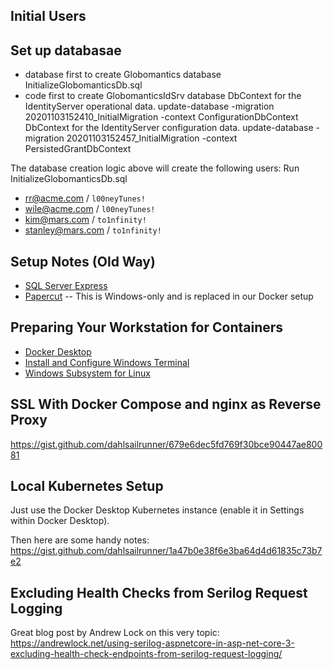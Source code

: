 ## Initial Users

## Set up databasae
* database first to create Globomantics database
InitializeGlobomanticsDb.sql
* code first to create GlobomanticsIdSrv database
DbContext for the IdentityServer operational data.
update-database -migration 20201103152410_InitialMigration -context ConfigurationDbContext
 DbContext for the IdentityServer configuration data.
update-database -migration 20201103152457_InitialMigration -context PersistedGrantDbContext

The database creation logic above will create the following users: Run InitializeGlobomanticsDb.sql
* rr@acme.com / `l00neyTunes!`
* wile@acme.com / `l00neyTunes!`
* kim@mars.com / `to1nfinity!`
* stanley@mars.com / `to1nfinity!`

## Setup Notes (Old Way)
* [SQL Server Express](https://www.microsoft.com/en-us/sql-server/sql-server-downloads)
* [Papercut](https://github.com/ChangemakerStudios/Papercut-SMTP) -- This is Windows-only and is replaced in our Docker setup

## Preparing Your Workstation for Containers
* [Docker Desktop](https://www.docker.com/products/docker-desktop)
* [Install and Configure Windows Terminal](https://gist.github.com/dahlsailrunner/ec99e195b2a4903748a74df64a1f1a94)
* [Windows Subsystem for Linux](https://docs.microsoft.com/en-us/windows/wsl/install-win10)


## SSL With Docker Compose and nginx as Reverse Proxy
https://gist.github.com/dahlsailrunner/679e6dec5fd769f30bce90447ae80081

## Local Kubernetes Setup
Just use the Docker Desktop Kubernetes instance (enable it in Settings within Docker Desktop).

Then here are some handy notes: 
https://gist.github.com/dahlsailrunner/1a47b0e38f6e3ba64d4d61835c73b7e2

## Excluding Health Checks from Serilog Request Logging
Great blog post by Andrew Lock on this very topic:
https://andrewlock.net/using-serilog-aspnetcore-in-asp-net-core-3-excluding-health-check-endpoints-from-serilog-request-logging/
